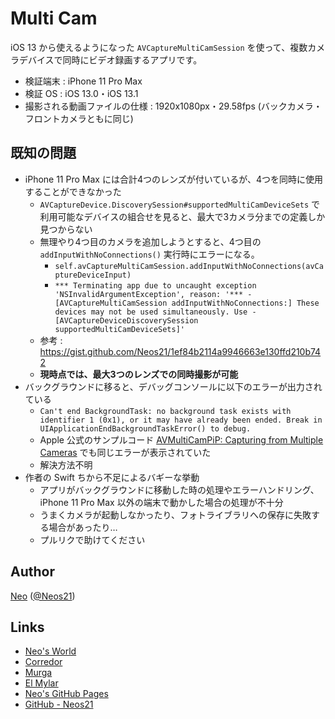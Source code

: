 # Multi Cam

iOS 13 から使えるようになった `AVCaptureMultiCamSession` を使って、複数カメラデバイスで同時にビデオ録画するアプリです。

- 検証端末 : iPhone 11 Pro Max
- 検証 OS : iOS 13.0・iOS 13.1
- 撮影される動画ファイルの仕様 : 1920x1080px・29.58fps (バックカメラ・フロントカメラともに同じ)

## 既知の問題

- iPhone 11 Pro Max には合計4つのレンズが付いているが、4つを同時に使用することができなかった
    - `AVCaptureDevice.DiscoverySession#supportedMultiCamDeviceSets` で利用可能なデバイスの組合せを見ると、最大で3カメラ分までの定義しか見つからない
    - 無理やり4つ目のカメラを追加しようとすると、4つ目の `addInputWithNoConnections()` 実行時にエラーになる。
        - `self.avCaptureMultiCamSession.addInputWithNoConnections(avCaptureDeviceInput)`
        - `*** Terminating app due to uncaught exception 'NSInvalidArgumentException', reason: '*** -[AVCaptureMultiCamSession addInputWithNoConnections:] These devices may not be used simultaneously. Use -[AVCaptureDeviceDiscoverySession supportedMultiCamDeviceSets]'`
    - 参考 : https://gist.github.com/Neos21/1ef84b2114a9946663e130ffd210b742
    - __現時点では、最大3つのレンズでの同時撮影が可能__
- バックグラウンドに移ると、デバッグコンソールに以下のエラーが出力されている
    - `Can't end BackgroundTask: no background task exists with identifier 1 (0x1), or it may have already been ended. Break in UIApplicationEndBackgroundTaskError() to debug.`
    - Apple 公式のサンプルコード [AVMultiCamPiP: Capturing from Multiple Cameras](https://developer.apple.com/documentation/avfoundation/cameras_and_media_capture/avmulticampip_capturing_from_multiple_cameras) でも同じエラーが表示されていた
    - 解決方法不明
- 作者の Swift ちから不足によるバギーな挙動
    - アプリがバックグラウンドに移動した時の処理やエラーハンドリング、iPhone 11 Pro Max 以外の端末で動かした場合の処理が不十分
    - うまくカメラが起動しなかったり、フォトライブラリへの保存に失敗する場合があったり…
    - プルリクで助けてください


## Author

[Neo](http://neo.s21.xrea.com/) ([@Neos21](https://twitter.com/Neos21))


## Links

- [Neo's World](http://neo.s21.xrea.com/)
- [Corredor](http://neos21.hatenablog.com/)
- [Murga](http://neos21.hatenablog.jp/)
- [El Mylar](http://neos21.hateblo.jp/)
- [Neo's GitHub Pages](https://neos21.github.io/)
- [GitHub - Neos21](https://github.com/Neos21/)
